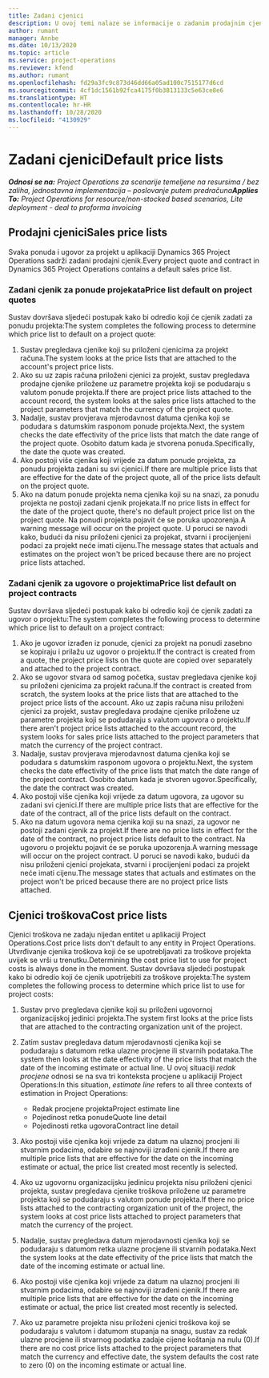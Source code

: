 ```yaml
---
title: Zadani cjenici
description: U ovoj temi nalaze se informacije o zadanim prodajnim cjenicima i cjenicima troškova u aplikaciji Project Operations.
author: rumant
manager: Annbe
ms.date: 10/13/2020
ms.topic: article
ms.service: project-operations
ms.reviewer: kfend
ms.author: rumant
ms.openlocfilehash: fd29a3fc9c873d46dd66a05ad100c7515177d6cd
ms.sourcegitcommit: 4cf1dc1561b92fca4175f0b3813133c5e63ce8e6
ms.translationtype: HT
ms.contentlocale: hr-HR
ms.lasthandoff: 10/28/2020
ms.locfileid: "4130929"
---
```

# <a name="default-price-lists"></a><span data-ttu-id="6ad81-103">Zadani cjenici</span><span class="sxs-lookup"><span data-stu-id="6ad81-103">Default price lists</span></span>

<span data-ttu-id="6ad81-104">_**Odnosi se na:** Project Operations za scenarije temeljene na resursima / bez zaliha, jednostavna implementacija – poslovanje putem predračuna_</span><span class="sxs-lookup"><span data-stu-id="6ad81-104">_**Applies To:** Project Operations for resource/non-stocked based scenarios, Lite deployment - deal to proforma invoicing_</span></span>

## <a name="sales-price-lists"></a><span data-ttu-id="6ad81-105">Prodajni cjenici</span><span class="sxs-lookup"><span data-stu-id="6ad81-105">Sales price lists</span></span>

<span data-ttu-id="6ad81-106">Svaka ponuda i ugovor za projekt u aplikaciji Dynamics 365 Project Operations sadrži zadani prodajni cjenik.</span><span class="sxs-lookup"><span data-stu-id="6ad81-106">Every project quote and contract in Dynamics 365 Project Operations contains a default sales price list.</span></span> 

### <a name="price-list-default-on-project-quotes"></a><span data-ttu-id="6ad81-107">Zadani cjenik za ponude projekata</span><span class="sxs-lookup"><span data-stu-id="6ad81-107">Price list default on project quotes</span></span>
<span data-ttu-id="6ad81-108">Sustav dovršava sljedeći postupak kako bi odredio koji će cjenik zadati za ponudu projekta:</span><span class="sxs-lookup"><span data-stu-id="6ad81-108">The system completes the following process to determine which price list to default on a project quote:</span></span>

1. <span data-ttu-id="6ad81-109">Sustav pregledava cjenike koji su priloženi cjenicima za projekt računa.</span><span class="sxs-lookup"><span data-stu-id="6ad81-109">The system looks at the price lists that are attached to the account's project price lists.</span></span> 
2. <span data-ttu-id="6ad81-110">Ako su uz zapis računa priloženi cjenici za projekt, sustav pregledava prodajne cjenike priložene uz parametre projekta koji se podudaraju s valutom ponude projekta.</span><span class="sxs-lookup"><span data-stu-id="6ad81-110">If there are project price lists attached to the account record, the system looks at the sales price lists attached to the project parameters that match the currency of the project quote.</span></span>
3. <span data-ttu-id="6ad81-111">Nadalje, sustav provjerava mjerodavnost datuma cjenika koji se podudara s datumskim rasponom ponude projekta.</span><span class="sxs-lookup"><span data-stu-id="6ad81-111">Next, the system checks the date effectivity of the price lists that match the date range of the project quote.</span></span> <span data-ttu-id="6ad81-112">Osobito datum kada je stvorena ponuda.</span><span class="sxs-lookup"><span data-stu-id="6ad81-112">Specifically, the date the quote was created.</span></span>
4. <span data-ttu-id="6ad81-113">Ako postoji više cjenika koji vrijede za datum ponude projekta, za ponudu projekta zadani su svi cjenici.</span><span class="sxs-lookup"><span data-stu-id="6ad81-113">If there are multiple price lists that are effective for the date of the project quote, all of the price lists default on the project quote.</span></span>
5. <span data-ttu-id="6ad81-114">Ako na datum ponude projekta nema cjenika koji su na snazi, za ponudu projekta ne postoji zadani cjenik projekata.</span><span class="sxs-lookup"><span data-stu-id="6ad81-114">If no price lists in effect for the date of the project quote, there's no default project price list on the project quote.</span></span> <span data-ttu-id="6ad81-115">Na ponudi projekta pojavit će se poruka upozorenja.</span><span class="sxs-lookup"><span data-stu-id="6ad81-115">A warning message will occur on the project quote.</span></span> <span data-ttu-id="6ad81-116">U poruci se navodi kako, budući da nisu priloženi cjenici za projekat, stvarni i procijenjeni podaci za projekt neće imati cijenu.</span><span class="sxs-lookup"><span data-stu-id="6ad81-116">The message states that actuals and estimates on the project won't be priced because there are no project price lists attached.</span></span>

### <a name="price-list-default-on-project-contracts"></a><span data-ttu-id="6ad81-117">Zadani cjenik za ugovore o projektima</span><span class="sxs-lookup"><span data-stu-id="6ad81-117">Price list default on project contracts</span></span> 
<span data-ttu-id="6ad81-118">Sustav dovršava sljedeći postupak kako bi odredio koji će cjenik zadati za ugovor o projektu:</span><span class="sxs-lookup"><span data-stu-id="6ad81-118">The system completes the following process to determine which price list to default on a project contract:</span></span>

1. <span data-ttu-id="6ad81-119">Ako je ugovor izrađen iz ponude, cjenici za projekt na ponudi zasebno se kopiraju i prilažu uz ugovor o projektu.</span><span class="sxs-lookup"><span data-stu-id="6ad81-119">If the contract is created from a quote, the project price lists on the quote are copied over separately and attached to the project contract.</span></span>
2. <span data-ttu-id="6ad81-120">Ako se ugovor stvara od samog početka, sustav pregledava cjenike koji su priloženi cjenicima za projekt računa.</span><span class="sxs-lookup"><span data-stu-id="6ad81-120">If the contract is created from scratch, the system looks at the price lists that are attached to the project price lists of the account.</span></span> <span data-ttu-id="6ad81-121">Ako uz zapis računa nisu priloženi cjenici za projekt, sustav pregledava prodajne cjenike priložene uz parametre projekta koji se podudaraju s valutom ugovora o projektu.</span><span class="sxs-lookup"><span data-stu-id="6ad81-121">If there aren't project price lists attached to the account record, the system looks for sales price lists attached to the project parameters that match the currency of the project contract.</span></span>
4. <span data-ttu-id="6ad81-122">Nadalje, sustav provjerava mjerodavnost datuma cjenika koji se podudara s datumskim rasponom ugovora o projektu.</span><span class="sxs-lookup"><span data-stu-id="6ad81-122">Next, the system checks the date effectivity of the price lists that match the date range of the project contract.</span></span> <span data-ttu-id="6ad81-123">Osobito datum kada je stvoren ugovor.</span><span class="sxs-lookup"><span data-stu-id="6ad81-123">Specifically, the date the contract was created.</span></span>
5. <span data-ttu-id="6ad81-124">Ako postoji više cjenika koji vrijede za datum ugovora, za ugovor su zadani svi cjenici.</span><span class="sxs-lookup"><span data-stu-id="6ad81-124">If there are multiple price lists that are effective for the date of the contract, all of the price lists default on the contract.</span></span>
6. <span data-ttu-id="6ad81-125">Ako na datum ugovora nema cjenika koji su na snazi, za ugovor ne postoji zadani cjenik za projekt.</span><span class="sxs-lookup"><span data-stu-id="6ad81-125">If there are no price lists in effect for the date of the contract, no project price lists default to the contract.</span></span> <span data-ttu-id="6ad81-126">Na ugovoru o projektu pojavit će se poruka upozorenja.</span><span class="sxs-lookup"><span data-stu-id="6ad81-126">A warning message will occur on the project contract.</span></span> <span data-ttu-id="6ad81-127">U poruci se navodi kako, budući da nisu priloženi cjenici projekata, stvarni i procijenjeni podaci za projekt neće imati cijenu.</span><span class="sxs-lookup"><span data-stu-id="6ad81-127">The message states that actuals and estimates on the project won't be priced because there are no project price lists attached.</span></span>

## <a name="cost-price-lists"></a><span data-ttu-id="6ad81-128">Cjenici troškova</span><span class="sxs-lookup"><span data-stu-id="6ad81-128">Cost price lists</span></span>

<span data-ttu-id="6ad81-129">Cjenici troškova ne zadaju nijedan entitet u aplikaciji Project Operations.</span><span class="sxs-lookup"><span data-stu-id="6ad81-129">Cost price lists don't default to any entity in Project Operations.</span></span> <span data-ttu-id="6ad81-130">Utvrđivanje cjenika troškova koji će se upotrebljavati za troškove projekta uvijek se vrši u trenutku.</span><span class="sxs-lookup"><span data-stu-id="6ad81-130">Determining the cost price list to use for project costs is always done in the moment.</span></span> <span data-ttu-id="6ad81-131">Sustav dovršava sljedeći postupak kako bi odredio koji će cjenik upotrijebiti za troškove projekta:</span><span class="sxs-lookup"><span data-stu-id="6ad81-131">The system completes the following process to determine which price list to use for project costs:</span></span>

1. <span data-ttu-id="6ad81-132">Sustav prvo pregledava cjenike koji su priloženi ugovornoj organizacijskoj jedinici projekta.</span><span class="sxs-lookup"><span data-stu-id="6ad81-132">The system first looks at the price lists that are attached to the contracting organization unit of the project.</span></span>
2. <span data-ttu-id="6ad81-133">Zatim sustav pregledava datum mjerodavnosti cjenika koji se podudaraju s datumom retka ulazne procjene ili stvarnih podataka.</span><span class="sxs-lookup"><span data-stu-id="6ad81-133">The system then looks at the date effectivity of the price lists that match the date of the incoming estimate or actual line.</span></span> <span data-ttu-id="6ad81-134">U ovoj situaciji *redak procjene* odnosi se na sva tri konteksta procjene u aplikaciji Project Operations:</span><span class="sxs-lookup"><span data-stu-id="6ad81-134">In this situation, *estimate line* refers to all three contexts of estimation in Project Operations:</span></span>

    - <span data-ttu-id="6ad81-135">Redak procjene projekta</span><span class="sxs-lookup"><span data-stu-id="6ad81-135">Project estimate line</span></span>
    - <span data-ttu-id="6ad81-136">Pojedinost retka ponude</span><span class="sxs-lookup"><span data-stu-id="6ad81-136">Quote line detail</span></span>
    - <span data-ttu-id="6ad81-137">Pojedinosti retka ugovora</span><span class="sxs-lookup"><span data-stu-id="6ad81-137">Contract line detail</span></span>
  
3. <span data-ttu-id="6ad81-138">Ako postoji više cjenika koji vrijede za datum na ulaznoj procjeni ili stvarnim podacima, odabire se najnoviji izrađeni cjenik.</span><span class="sxs-lookup"><span data-stu-id="6ad81-138">If there are multiple price lists that are effective for the date on the incoming estimate or actual, the price list created most recently is selected.</span></span>
4. <span data-ttu-id="6ad81-139">Ako uz ugovornu organizacijsku jedinicu projekta nisu priloženi cjenici projekta, sustav pregledava cjenike troškova priložene uz parametre projekta koji se podudaraju s valutom ponude projekta.</span><span class="sxs-lookup"><span data-stu-id="6ad81-139">If there no price lists attached to the contracting organization unit of the project, the system looks at cost price lists attached to project parameters that match the currency of the project.</span></span>
5. <span data-ttu-id="6ad81-140">Nadalje, sustav pregledava datum mjerodavnosti cjenika koji se podudaraju s datumom retka ulazne procjene ili stvarnih podataka.</span><span class="sxs-lookup"><span data-stu-id="6ad81-140">Next the system looks at the date effectivity of the price lists that match the date of the incoming estimate or actual line.</span></span> 
6. <span data-ttu-id="6ad81-141">Ako postoji više cjenika koji vrijede za datum na ulaznoj procjeni ili stvarnim podacima, odabire se najnoviji izrađeni cjenik.</span><span class="sxs-lookup"><span data-stu-id="6ad81-141">If there are multiple price lists that are effective for the date on the incoming estimate or actual, the price list created most recently is selected.</span></span>
7. <span data-ttu-id="6ad81-142">Ako uz parametre projekta nisu priloženi cjenici troškova koji se podudaraju s valutom i datumom stupanja na snagu, sustav za redak ulazne procjene ili stvarnog podatka zadaje cijene koštanja na nulu (0).</span><span class="sxs-lookup"><span data-stu-id="6ad81-142">If there are no cost price lists attached to the project parameters that match the currency and effective date, the system defaults the cost rate to zero (0) on the incoming estimate or actual line.</span></span>
